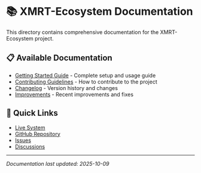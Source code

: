 # 📚 XMRT-Ecosystem Documentation

This directory contains comprehensive documentation for the XMRT-Ecosystem project.

## 📋 Available Documentation

- [Getting Started Guide](GETTING_STARTED.md) - Complete setup and usage guide
- [Contributing Guidelines](../CONTRIBUTING.md) - How to contribute to the project
- [Changelog](../CHANGELOG.md) - Version history and changes
- [Improvements](IMPROVEMENTS.md) - Recent improvements and fixes

## 🔗 Quick Links

- [Live System](https://xmrt-ecosystem-iofw.onrender.com/)
- [GitHub Repository](https://github.com/DevGruGold/XMRT-Ecosystem)
- [Issues](https://github.com/DevGruGold/XMRT-Ecosystem/issues)
- [Discussions](https://github.com/DevGruGold/XMRT-Ecosystem/discussions)

---

*Documentation last updated: 2025-10-09*